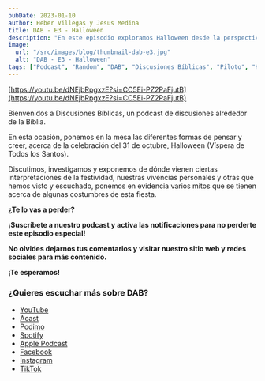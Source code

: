 ```yaml
---
pubDate: 2023-01-10
author: Heber Villegas y Jesus Medina
title: DAB - E3 - Halloween
description: "En este episodio exploramos Halloween desde la perspectiva bíblica, desmitificando tradiciones y compartiendo vivencias personales sobre la Víspera de Todos los Santos."
image:
  url: "/src/images/blog/thumbnail-dab-e3.jpg"
  alt: "DAB - E3 - Halloween"
tags: ["Podcast", "Random", "DAB", "Discusiones Bíblicas", "Piloto", "Halloween", "Víspera de Todos los Santos"]
---
```


[https://youtu.be/dNEjbRpgxzE?si=CC5Ei-PZ2PaFjutB](https://youtu.be/dNEjbRpgxzE?si=CC5Ei-PZ2PaFjutB)

Bienvenidos a Discusiones Bíblicas, un podcast de discusiones alrededor de la Biblia.

En esta ocasión, ponemos en la mesa las diferentes formas de pensar y creer, acerca de la celebración del 31 de octubre, Halloween (Víspera de Todos los Santos).

Discutimos, investigamos y exponemos de dónde vienen ciertas interpretaciones de la festividad, nuestras vivencias personales y otras que hemos visto y escuchado, ponemos en evidencia varios mitos que se tienen acerca de algunas costumbres de esta fiesta.

**¿Te lo vas a perder?**

**¡Suscríbete a nuestro podcast y activa las notificaciones para no perderte este episodio especial!**

**No olvides dejarnos tus comentarios y visitar nuestro sitio web y redes sociales para más contenido.**

**¡Te esperamos!**

### **¿Quieres escuchar más sobre DAB?**

- [YouTube](https://www.youtube.com/@discusionesbiblicas)
- [Acast](https://shows.acast.com/discusionesbiblicas)
- [Podimo](https://share.podimo.com/podcast/ef93b5a2-8bd4-4105-abe3-3c1cffa718b7?creatorId=e12b0f6c-3337-4ab7-abd1-5647481bc9fb&key=GePw0UCkvjln&source=ln&from=studio)
- [Spotify](https://open.spotify.com/show/6YUuB3dgq7vaLK6YVXvs7Q)
- [Apple Podcast](https://podcasts.apple.com/mx/podcast/discusiones-biblicas/id1645841221)
- [Facebook](https://www.facebook.com/discusionesbiblicas)
- [Instagram](https://www.instagram.com/discusionesbiblicas/)
- [TikTok](https://www.tiktok.com/@discusionesbiblicas)
